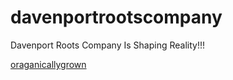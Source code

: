 # davenportrootscompany
Davenport Roots Company Is Shaping Reality!!!

[oraganicallygrown](http://davenportrootscompany.organicallygrown/)

